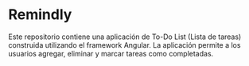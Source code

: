 # Remindly
Este repositorio contiene una aplicación de To-Do List (Lista de tareas) construida utilizando el framework Angular. La aplicación permite a los usuarios agregar, eliminar y marcar tareas como completadas.

